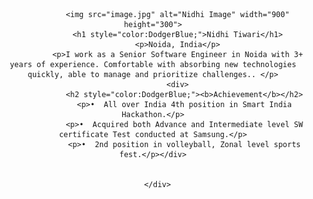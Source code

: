 <html lang="en">
   <head>
      <title>Nidhi Tiwari | Senior Software Engineer</title>
      <style>
h2 {text-align: center;}
p {text-align: center;}
div {text-align: center;}
</style>
   </head>
   <body>
         <div>
 
               <img src="image.jpg" alt="Nidhi Image" width="900" height="300">
               <h1 style="color:DodgerBlue;">Nidhi Tiwari</h1>
               <p>Noida, India</p>
               <p>I work as a Senior Software Engineer in Noida with 3+ years of experience. Comfortable with absorbing new technologies quickly, able to manage and prioritize challenges.. </p>
               <div>
                  <h2 style="color:DodgerBlue;"><b>Achievement</b></h2>
                  <p>•	All over India 4th position in Smart India Hackathon.</p>
                  <p>•	Acquired both Advance and Intermediate level SW certificate Test conducted at Samsung.</p>
                  <p>•	2nd position in volleyball, Zonal level sports fest.</p></div>
           
         
      </div>
   </body>
</html>
